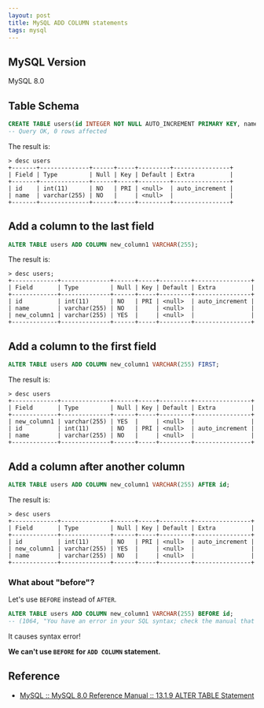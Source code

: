 ```yaml
---
layout: post
title: MySQL ADD COLUMN statements
tags: mysql
---
```


## MySQL Version

MySQL 8.0

## Table Schema

```sql
CREATE TABLE users(id INTEGER NOT NULL AUTO_INCREMENT PRIMARY KEY, name VARCHAR(255) NOT NULL);
-- Query OK, 0 rows affected
```

The result is:

```
> desc users
+-------+--------------+------+-----+---------+----------------+
| Field | Type         | Null | Key | Default | Extra          |
+-------+--------------+------+-----+---------+----------------+
| id    | int(11)      | NO   | PRI | <null>  | auto_increment |
| name  | varchar(255) | NO   |     | <null>  |                |
+-------+--------------+------+-----+---------+----------------+
```

## Add a column to the last field

```sql
ALTER TABLE users ADD COLUMN new_column1 VARCHAR(255);
```

The result is:

```
> desc users;
+-------------+--------------+------+-----+---------+----------------+
| Field       | Type         | Null | Key | Default | Extra          |
+-------------+--------------+------+-----+---------+----------------+
| id          | int(11)      | NO   | PRI | <null>  | auto_increment |
| name        | varchar(255) | NO   |     | <null>  |                |
| new_column1 | varchar(255) | YES  |     | <null>  |                |
+-------------+--------------+------+-----+---------+----------------+
```

## Add a column to the first field

```sql
ALTER TABLE users ADD COLUMN new_column1 VARCHAR(255) FIRST;
```

The result is:

```
> desc users
+-------------+--------------+------+-----+---------+----------------+
| Field       | Type         | Null | Key | Default | Extra          |
+-------------+--------------+------+-----+---------+----------------+
| new_column1 | varchar(255) | YES  |     | <null>  |                |
| id          | int(11)      | NO   | PRI | <null>  | auto_increment |
| name        | varchar(255) | NO   |     | <null>  |                |
+-------------+--------------+------+-----+---------+----------------+
```

## Add a column after another column


```sql
ALTER TABLE users ADD COLUMN new_column1 VARCHAR(255) AFTER id;
```

The result is:

```
> desc users
+-------------+--------------+------+-----+---------+----------------+
| Field       | Type         | Null | Key | Default | Extra          |
+-------------+--------------+------+-----+---------+----------------+
| id          | int(11)      | NO   | PRI | <null>  | auto_increment |
| new_column1 | varchar(255) | YES  |     | <null>  |                |
| name        | varchar(255) | NO   |     | <null>  |                |
+-------------+--------------+------+-----+---------+----------------+
```

### What about "before"?

Let's use `BEFORE` instead of `AFTER`.

```sql
ALTER TABLE users ADD COLUMN new_column1 VARCHAR(255) BEFORE id;
-- (1064, "You have an error in your SQL syntax; check the manual that corresponds to your MySQL server version for the right syntax to use near 'BEFORE id' at line 1")
```

It causes syntax error!

**We can't use `BEFORE` for `ADD COLUMN` statement.**

## Reference

- [MySQL :: MySQL 8.0 Reference Manual :: 13.1.9 ALTER TABLE Statement](https://dev.mysql.com/doc/refman/8.0/en/alter-table.html)
